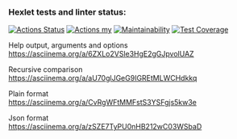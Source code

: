 ### Hexlet tests and linter status:

[![Actions Status](https://github.com/zitaker/python-project-50/workflows/hexlet-check/badge.svg)](https://github.com/zitaker/python-project-50/actions)
[![Actions my](https://github.com/zitaker/python-project-50/workflows/main/badge.svg)](https://github.com/zitaker/python-project-50/actions)
[![Maintainability](https://api.codeclimate.com/v1/badges/1871fbf00e66f9f7fca4/maintainability)](https://codeclimate.com/github/zitaker/python-project-50/maintainability)
[![Test Coverage](https://api.codeclimate.com/v1/badges/eb547455cfdf164b2ef8/test_coverage)](https://codeclimate.com/github/zitaker/python-project-50/test_coverage)

Help output, arguments and options  
https://asciinema.org/a/6ZXLo2VSle3HgE2gGJpvolUAZ  

Recursive comparison  
https://asciinema.org/a/aU70glJGeG9IGREtMLWCHdkkq  

Plain format  
https://asciinema.org/a/CvRgWFtMMFstS3YSFgjs5kw3e  

Json format  
https://asciinema.org/a/zSZE7TyPU0nHB212wC03WSbaD
